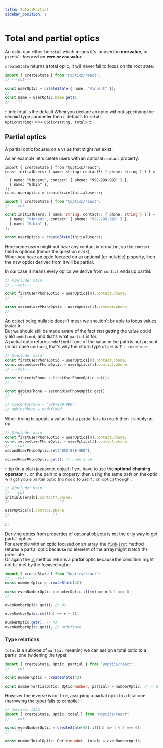 ```yaml
---
title: Total/Partial
sidebar_position: 1
---
```


# Total and partial optics

An optic can either be `total` which means it's focused on **one value**, or `partial`: focused on **zero or one value**.

`createState` returns a total optic, it will never fail to focus on the root state:

```ts twoslash
import { createState } from "@optics/react";
// ---cut---

const userOptic = createState({ name: "Vincent" });
//    ^?
const name = userOptic.name.get();
//    ^?
```

:::info total is the default
When you declare an optic without specifying the second type parameter then it defaults to `total`:  
`Optic<string>` === `Optic<string, total>`
:::

## Partial optics

A partial optic focuses on a value that might not exist.

As an example let's create users with an optional `contact` property:

```twoslash include main
import { createState } from "@optics/react";
const initialUsers: { name: string; contact?: { phone: string } }[] = [
  { name: "Vincent", contact: { phone: "999-999-999" } },
  { name: "Gabin" },
];
const userOptics = createState(initialUsers);
```

```ts twoslash
import { createState } from "@optics/react";
// ---cut---

const initialUsers: { name: string; contact?: { phone: string } }[] = [
  { name: "Vincent", contact: { phone: "999-999-999" } },
  { name: "Gabin" },
];

const userOptics = createState(initialUsers);
```

Here some users might not have any contact information, so the `contact` field is optional (hence the question mark).  
When you have an optic focused on an optional (or nullable) property, then the new optics derived from it will be partial.

In our case it means every optics we derive from `contact` ends up partial:

```ts twoslash
// @include: main
// ---cut---

const firstUserPhoneOptic = userOptics[0].contact.phone;
//    ^?

const secondUserPhoneOptic = userOptics[1].contact.phone;
//    ^?
```

An object being nullable doesn't mean we shouldn't be able to focus values inside it.  
But we should still be made aware of the fact that getting the value could yield `undefined`, and that's what `partial` is for.  
A partial optic returns `undefined` if one of the value in the path is not present (in our case `contact`), that's why the return type of `get` is <code>T&nbsp;|&nbsp;undefined</code>:

```ts twoslash
// @include: main
const firstUserPhoneOptic = userOptics[0].contact.phone;
const secondUserPhoneOptic = userOptics[1].contact.phone;
// ---cut---

const vincentsPhone = firstUserPhoneOptic.get();
//    ^?

const gabinsPhone = secondUserPhoneOptic.get();
//    ^?

// vincentsPhone = "999-999-999"
// gabinsPhone = undefined
```

When trying to update a value that a partial fails to reach then it simply no-op:

```ts twoslash
// @include: main
const firstUserPhoneOptic = userOptics[0].contact.phone;
const secondUserPhoneOptic = userOptics[1].contact.phone;
// ---cut---
secondUserPhoneOptic.set("888-888-888");

secondUserPhoneOptic.get(); // undefined
```

:::tip
On a plain javascript object if you have to use the **optional chaining operator** `?.` on the path to a property,
then using the same path on the optic will get you a partial optic (no need to use `?.` on optics though).

```ts twoslash
// @include: main
// ---cut---
initialUsers[0].contact?.phone;
//                       ^?

userOptics[0].contact.phone;
//                    ^?
```

:::

Deriving optics from properties of optional objects is not the only way to get partial optics.  
For exemple with an optic focused on an array, the [`findFirst`](<../API/methods/array/findFirst()>) method returns a partial optic because no element of the array might match the predicate.  
Or again the [`if`](<../API/methods/if()>) method returns a partial optic because the condition might not be met by the focused value:

```ts twoslash
import { createState } from "@optics/react";
// ---cut---
const numberOptic = createState(42);

const evenNumberOptic = numberOptic.if((n) => n % 2 === 0);
//    ^?

evenNumberOptic.get(); // 42

evenNumberOptic.set((n) => n + 1);

numberOptic.get(); // 43
evenNumberOptic.get(); // undefined
```

### Type relations

`total` is a subtype of `partial`, meaning we can assign a total optic to a partial one (widening the type):

```ts twoslash
import { createState, Optic, partial } from "@optics/react";
// ---cut---

const numberOptic = createState(42);

const numberPartialOptic: Optic<number, partial> = numberOptic; // ✅ allowed
```

However the reverse is not true, assigning a partial optic to a total one (narrowing the type) fails to compile:

```ts twoslash
// @errors: 2322
import { createState, Optic, total } from "@optics/react";
// ---cut---

const evenNumberOptic = createState(42).if((n) => n % 2 === 0);
//    ^?

const numberTotalOptic: Optic<number, total> = evenNumberOptic;
```
